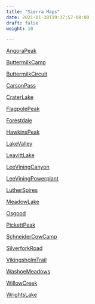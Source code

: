 ```yaml
---
title: "Sierra Maps"
date: 2021-01-30T19:37:57-08:00
draft: false
weight: 10

---
```


<a target="_blank" href="/xmeyers/maps/AngoraPeak.pdf">AngoraPeak</a> 

<a target="_blank" href="/xmeyers/maps/ButtermilkCamp.pdf">ButtermilkCamp</a> 

<a target="_blank" href="/xmeyers/maps/ButtermilkCircuit.pdf">ButtermilkCircuit</a> 

<a target="_blank" href="/xmeyers/maps/CarsonPass.pdf">CarsonPass</a> 

<a target="_blank" href="/xmeyers/maps/CraterLake.pdf">CraterLake</a> 

<a target="_blank" href="/xmeyers/maps/FlagpolePeak.pdf">FlagpolePeak</a> 

<a target="_blank" href="/xmeyers/maps/Forestdale.pdf">Forestdale</a> 

<a target="_blank" href="/xmeyers/maps/HawkinsPeak.pdf">HawkinsPeak</a> 

<a target="_blank" href="/xmeyers/maps/LakeValley.pdf">LakeValley</a> 

<a target="_blank" href="/xmeyers/maps/LeavittLake.pdf">LeavittLake</a> 

<a target="_blank" href="/xmeyers/maps/LeeViningCanyon.pdf">LeeViningCanyon</a> 

<a target="_blank" href="/xmeyers/maps/LeeViningPowerplant.pdf">LeeViningPowerplant</a> 

<a target="_blank" href="/xmeyers/maps/LutherSpires.pdf">LutherSpires</a> 

<a target="_blank" href="/xmeyers/maps/MeadowLake.pdf">MeadowLake</a> 

<a target="_blank" href="/xmeyers/maps/Osgood.pdf">Osgood</a> 

<a target="_blank" href="/xmeyers/maps/PickettPeak.pdf">PickettPeak</a> 

<a target="_blank" href="/xmeyers/maps/SchneiderCowCamp.pdf">SchneiderCowCamp</a> 

<a target="_blank" href="/xmeyers/maps/SilverforkRoad.pdf">SilverforkRoad</a> 

<a target="_blank" href="/xmeyers/maps/VikingsholmTrail.pdf">VikingsholmTrail</a> 

<a target="_blank" href="/xmeyers/maps/WashoeMeadows.pdf">WashoeMeadows</a> 

<a target="_blank" href="/xmeyers/maps/WillowCreek.pdf">WillowCreek</a> 

<a target="_blank" href="/xmeyers/maps/WrightsLake.pdf">WrightsLake</a> 

